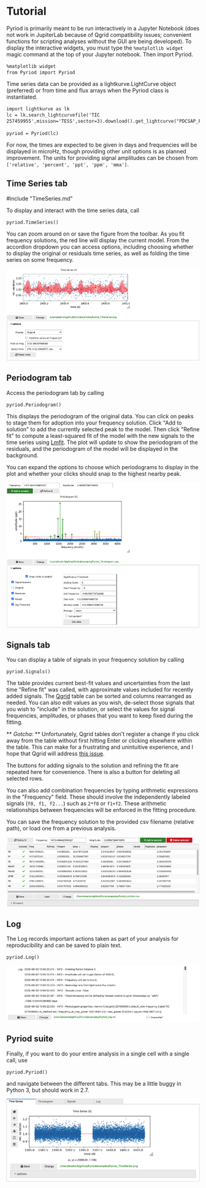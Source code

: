 # Tutorial

Pyriod is primarily meant to be run interactively in a Jupyter Notebook (does not work in JupiterLab because of Qgrid compatibility issues; convenient functions for scripting analyses without the GUI are being developed).  To display the interactive widgets, you must type the `%matplotlib widget` magic command at the top of your Jupyter notebook.  Then import Pyriod.
````
%matplotlib widget
from Pyriod import Pyriod
````
Time series data can be provided as a lightkurve.LightCurve object (preferred) or from time and flux arrays when the Pyriod class is instantiated.
````
import lightkurve as lk
lc = lk.search_lightcurvefile('TIC 257459955',mission='TESS',sector=3).download().get_lightcurve("PDCSAP_FLUX").flatten(2161).remove_outliers(5)

pyriod = Pyriod(lc)
````
For now, the times are expected to be given in days and frequencies will be displayed in microHz, though providing other unit options is as planned improvement.  The units for providing signal amplitudes can be chosen from `['relative', 'percent', 'ppt', 'ppm', 'mma']`.

## Time Series tab

#include "TimeSeries.md"

To display and interact with the time series data, call
````
pyriod.TimeSeries()
````
You can zoom around on or save the figure from the toolbar. As you fit frequency solutions, the red line will display the current model. From the accordion dropdown you can access options, including choosing whether to display the original or residuals time series, as well as folding the time series on some frequency.

![Screenshot](img/TimeSeries.png)

## Periodogram tab

Access the periodogram tab by calling
````
pyriod.Periodogram()
````

This displays the periodogram of the original data.  You can click on peaks to stage them for adoption into your frequency solution. Click "Add to solution" to add the currently selected peak to the model.  Then click "Refine fit" to compute a least-squared fit of the model with the new signals to the time series using [Lmfit](https://lmfit.github.io/lmfit-py/).  The plot will update to show the periodogram of the residuals, and the periodogram of the model will be displayed in the background.

You can expand the options to choose which periodograms to display in the plot and whether your clicks should snap to the highest nearby peak.

![Screenshot](img/Periodogram.png)

## Signals tab

You can display a table of signals in your frequency solution by calling
````
pyriod.Signals()
````
The table provides current best-fit values and uncertainties from the last time "Refine fit" was called, with approximate values included for recently added signals.  The [Qgrid](https://github.com/quantopian/qgrid) table can be sorted and columns rearranged as needed.  You can also edit values as you wish, de-select those signals that you wish to "include" in the solution, or select the values for signal frequencies, amplitudes, or phases that you want to keep fixed during the fitting.

** *Gotcha:* ** Unfortunately, Qgrid tables don't register a change if you click away from the table without first hitting Enter or clicking elsewhere within the table. This can make for a frustrating and unintuitive experience, and I hope that Qgrid will address [this issue](https://github.com/quantopian/qgrid/issues/251).

The buttons for adding signals to the solution and refining the fit are repeated here for convenience. There is also a button for deleting all selected rows.

You can also add combination frequencies by typing arithmetic expressions in the "Frequency" field. These should involve the independently labeled signals (`f0, f1, f2...`) such as `2*f0` or `f1+f2`. These arithmetic relationships between frequencies will be enforced in the fitting procedure.

You can save the frequency solution to the provided csv filename (relative path), or load one from a previous analysis.

![Screenshot](img/Signals.png)

## Log
The Log records important actions taken as part of your analysis for reproducibility and can be saved to plain text.

````
pyriod.Log()
````
![Screenshot](img/Log.png)

## Pyriod suite

Finally, if you want to do your entire analysis in a single cell with a single call, use
````
pyriod.Pyriod()
````
and navigate between the different tabs.  This may be a little buggy in Python 3, but should work in 2.7.

![Screenshot](img/Pyriod.png)
